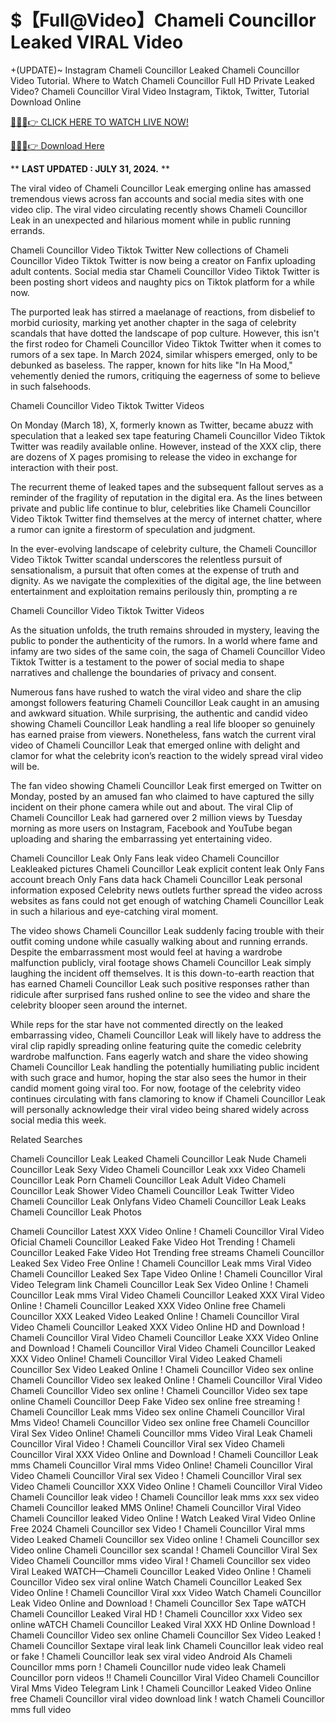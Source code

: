 # $【Full@Video】Chameli Councillor Leaked VIRAL Video

+(UPDATE)~ Instagram Chameli Councillor Leaked Chameli Councillor Video Tutorial​. Where to Watch Chameli Councillor Full HD Private Leaked Video? Chameli Councillor Viral Video Instagram, Tiktok, Twitter, Tutorial Download Online

[🔴🔥🔥👉 CLICK HERE TO WATCH LIVE NOW!](https://unigior.site/)

[🔴🔥🔥👉 Download Here](https://unigior.site/)

** **LAST UPDATED : JULY 31, 2024.** **

The viral video of Chameli Councillor Leak emerging online has amassed tremendous views across fan accounts and social media sites with one video clip. The viral video circulating recently shows Chameli Councillor Leak in an unexpected and hilarious moment while in public running errands.

Chameli Councillor Video Tiktok Twitter New collections of Chameli Councillor Video Tiktok Twitter is now being a creator on Fanfix uploading adult contents. Social media star Chameli Councillor Video Tiktok Twitter is been posting short videos and naughty pics on Tiktok platform for a while now.

The purported leak has stirred a maelanage of reactions, from disbelief to morbid curiosity, marking yet another chapter in the saga of celebrity scandals that have dotted the landscape of pop culture. However, this isn't the first rodeo for Chameli Councillor Video Tiktok Twitter when it comes to rumors of a sex tape. In March 2024, similar whispers emerged, only to be debunked as baseless. The rapper, known for hits like "In Ha Mood," vehemently denied the rumors, critiquing the eagerness of some to believe in such falsehoods.

Chameli Councillor Video Tiktok Twitter Videos

On Monday (March 18), X, formerly known as Twitter, became abuzz with speculation that a leaked sex tape featuring Chameli Councillor Video Tiktok Twitter was readily available online. However, instead of the XXX clip, there are dozens of X pages promising to release the video in exchange for interaction with their post.

The recurrent theme of leaked tapes and the subsequent fallout serves as a reminder of the fragility of reputation in the digital era. As the lines between private and public life continue to blur, celebrities like Chameli Councillor Video Tiktok Twitter find themselves at the mercy of internet chatter, where a rumor can ignite a firestorm of speculation and judgment.

In the ever-evolving landscape of celebrity culture, the Chameli Councillor Video Tiktok Twitter scandal underscores the relentless pursuit of sensationalism, a pursuit that often comes at the expense of truth and dignity. As we navigate the complexities of the digital age, the line between entertainment and exploitation remains perilously thin, prompting a re

Chameli Councillor Video Tiktok Twitter Videos

As the situation unfolds, the truth remains shrouded in mystery, leaving the public to ponder the authenticity of the rumors. In a world where fame and infamy are two sides of the same coin, the saga of Chameli Councillor Video Tiktok Twitter is a testament to the power of social media to shape narratives and challenge the boundaries of privacy and consent.

Numerous fans have rushed to watch the viral video and share the clip amongst followers featuring Chameli Councillor Leak caught in an amusing and awkward situation. While surprising, the authentic and candid video showing Chameli Councillor Leak handling a real life blooper so genuinely has earned praise from viewers. Nonetheless, fans watch the current viral video of Chameli Councillor Leak that emerged online with delight and clamor for what the celebrity icon’s reaction to the widely spread viral video will be.

The fan video showing Chameli Councillor Leak first emerged on Twitter on Monday, posted by an amused fan who claimed to have captured the silly incident on their phone camera while out and about. The viral Clip of Chameli Councillor Leak had garnered over 2 million views by Tuesday morning as more users on Instagram, Facebook and YouTube began uploading and sharing the embarrassing yet entertaining video.

Chameli Councillor Leak Only Fans leak video
Chameli Councillor Leakleaked pictures
Chameli Councillor Leak explicit content leak
Only Fans account breach
Only Fans data hack
Chameli Councillor Leak personal information exposed
Celebrity news outlets further spread the video across websites as fans could not get enough of watching Chameli Councillor Leak in such a hilarious and eye-catching viral moment.

The video shows Chameli Councillor Leak suddenly facing trouble with their outfit coming undone while casually walking about and running errands. Despite the embarrassment most would feel at having a wardrobe malfunction publicly, viral footage shows Chameli Councillor Leak simply laughing the incident off themselves. It is this down-to-earth reaction that has earned Chameli Councillor Leak such positive responses rather than ridicule after surprised fans rushed online to see the video and share the celebrity blooper seen around the internet.

While reps for the star have not commented directly on the leaked embarrassing video, Chameli Councillor Leak will likely have to address the viral clip rapidly spreading online featuring quite the comedic celebrity wardrobe malfunction. Fans eagerly watch and share the video showing Chameli Councillor Leak handling the potentially humiliating public incident with such grace and humor, hoping the star also sees the humor in their candid moment going viral too. For now, footage of the celebrity video continues circulating with fans clamoring to know if Chameli Councillor Leak will personally acknowledge their viral video being shared widely across social media this week.

Related Searches

Chameli Councillor Leak Leaked Chameli Councillor Leak Nude Chameli Councillor Leak Sexy Video Chameli Councillor Leak xxx Video Chameli Councillor Leak Porn Chameli Councillor Leak Adult Video Chameli Councillor Leak Shower Video Chameli Councillor Leak Twitter Video Chameli Councillor Leak Onlyfans Video Chameli Councillor Leak Leaks Chameli Councillor Leak Photos

Chameli Councillor Latest XXX Video Online ! Chameli Councillor Viral Video Oficial
Chameli Councillor Leaked Fake Video Hot Trending ! Chameli Councillor Leaked Fake Video Hot Trending free streams
Chameli Councillor Leaked Sex Video Free Online ! Chameli Councillor Leak mms Viral Video
Chameli Councillor Leaked Sex Tape Video Online ! Chameli Councillor Viral Video Telegram link
Chameli Councillor Leak Sex Video Online ! Chameli Councillor Leak mms Viral Video
Chameli Councillor Leaked XXX Viral Video Online ! Chameli Councillor Leaked XXX Video Online free
Chameli Councillor XXX Leaked Video Leaked Online ! Chameli Councillor Viral Video
Chameli Councillor Leaked XXX Video Online HD and Download ! Chameli Councillor Viral Video
Chameli Councillor Leake XXX Video Online and Download ! Chameli Councillor Viral Video
Chameli Councillor Leaked XXX Video Online! Chameli Councillor Viral Video Leaked
Chameli Councillor Sex Video Leaked Online ! Chameli Councillor Video sex online
Chameli Councillor Video sex leaked Online ! Chameli Councillor Viral Video
Chameli Councillor Video sex online ! Chameli Councillor Video sex tape online
Chameli Councillor Deep Fake Video sex online free streaming ! Chameli Councillor Leak mms Video sex online
Chameli Councillor Viral Mms Video! Chameli Councillor Video sex online free
Chameli Councillor Viral Sex Video Online! Chameli Councillor mms Video Viral Leak
Chameli Councillor Viral Video ! Chameli Councillor Viral sex Video
Chameli Councillor Viral XXX Video Online and Download ! Chameli Councillor Leak mms
Chameli Councillor Viral mms Video Online! Chameli Councillor Viral Video
Chameli Councillor Viral sex Video ! Chameli Councillor Viral sex Video
Chameli Councillor XXX Video Online ! Chameli Councillor Viral Video
Chameli Councillor leak video ! Chameli Councillor leak mms xxx sex video
Chameli Councillor leaked MMS Online! Chameli Councillor Viral Video
Chameli Councillor leaked Video Online ! Watch Leaked Viral Video Online Free 2024
Chameli Councillor sex Video ! Chameli Councillor Viral mms Video Leaked
Chameli Councillor sex Video online ! Chameli Councillor sex Video online
Chameli Councillor sex scandal ! Chameli Councillor Viral Sex Video
Chameli Councillor mms video Viral ! Chameli Councillor sex video Viral Leaked
WATCH—Chameli Councillor Leaked Video Online ! Chameli Councillor Video sex viral online
Watch Chameli Councillor Leaked Sex Video Online ! Chameli Councillor Viral xxx Video
Watch Chameli Councillor Leak Video Online and Download ! Chameli Councillor Sex Tape
wATCH Chameli Councillor Leaked Viral HD ! Chameli Councillor xxx Video sex online
wATCH Chameli Councillor Leaked Viral XXX HD Online Download ! Chameli Councillor Video sex online
Chameli Councillor Sex Video Leaked ! Chameli Councillor Sextape viral leak link
Chameli Councillor leak video real or fake ! Chameli Councillor leak sex viral video Android AIs
Chameli Councillor mms porn ! Chameli Councillor nude video leak
Chameli Councillor porn videos !! Chameli Councillor Viral Video
Chameli Councillor Viral Mms Video Telegram Link ! Chameli Councillor Leaked Video Online free
Chameli Councillor viral video download link ! watch Chameli Councillor mms full video
